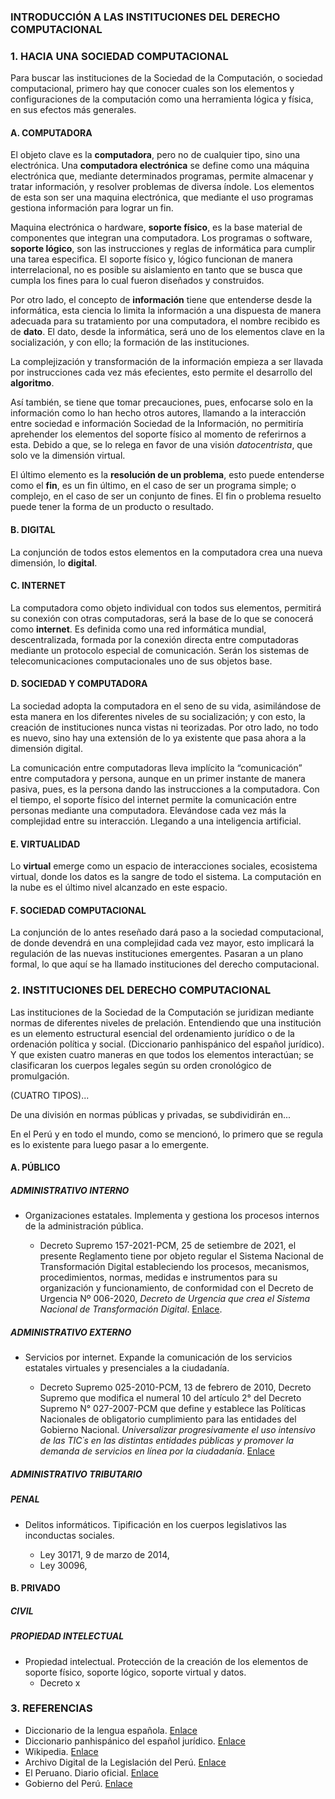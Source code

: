 ### INTRODUCCIÓN A LAS INSTITUCIONES DEL DERECHO COMPUTACIONAL

### 1. HACIA UNA SOCIEDAD COMPUTACIONAL
Para buscar las instituciones de la Sociedad de la Computación, o sociedad computacional, primero hay que conocer cuales son los elementos y configuraciones de la computación como una herramienta lógica y física, en sus efectos más generales.

#### A. COMPUTADORA
El objeto clave es la **computadora**, pero no de cualquier tipo, sino una electrónica. Una **computadora electrónica** se define como una máquina electrónica que, mediante determinados programas, permite almacenar y tratar información, y resolver problemas de diversa índole. Los elementos de esta son ser una maquina electrónica, que mediante el uso programas gestiona información para lograr un fin. 

Maquina electrónica o hardware, **soporte físico**, es la base material de componentes que integran una computadora. Los programas o software, **soporte lógico**, son las instrucciones y reglas de informática para cumplir una tarea especifica. El soporte físico y, lógico funcionan de manera interrelacional, no es posible su aislamiento en tanto que se busca que cumpla los fines para lo cual fueron diseñados y construidos. 

Por otro lado, el concepto de **información** tiene que entenderse desde la informática, esta ciencia lo limita la información a una dispuesta de manera adecuada para su tratamiento por una computadora, el nombre recibido es de **dato**. El dato, desde la informática, será uno de los elementos clave en la socialización, y con ello; la formación de las instituciones. 

La complejización y transformación de la información empieza a ser llavada por instrucciones cada vez más efecientes, esto permite el desarrollo del **algoritmo**. 

Así también, se tiene que tomar precauciones, pues, enfocarse solo en la información como lo han hecho otros autores, llamando a la interacción entre sociedad e información Sociedad de la Información, no permitiría aprehender los elementos del soporte físico al momento de referirnos a esta. Debido a que, se lo relega en favor de una visión *datocentrista*, que solo ve la dimensión virtual. 

El último elemento es la **resolución de un problema**, esto puede entenderse como el **fin**, es un fin último, en el caso de ser un programa simple; o complejo, en el caso de ser un conjunto de fines. El fin o problema resuelto puede tener la forma de un producto o resultado. 

#### B. DIGITAL
La conjunción de todos estos elementos en la computadora crea una nueva dimensión, lo **digital**. 

#### C. INTERNET
La computadora como objeto individual con todos sus elementos, permitirá su conexión con otras computadoras, será la base de lo que se conocerá como **internet**. Es definida como una red informática mundial, descentralizada, formada por la conexión directa entre computadoras mediante un protocolo especial de comunicación. Serán los sistemas de telecomunicaciones computacionales uno de sus objetos base. 

#### D. SOCIEDAD Y COMPUTADORA
La sociedad adopta la computadora en el seno de su vida, asimilándose de esta manera en los diferentes niveles de su socialización; y con esto, la creación de instituciones nunca vistas ni teorizadas. Por otro lado, no todo es nuevo, sino hay una extensión de lo ya existente que pasa ahora a la dimensión digital.

La comunicación entre computadoras lleva implícito la “comunicación” entre computadora y persona, aunque en un primer instante de manera pasiva, pues, es la persona dando las instrucciones a la computadora. Con el tiempo, el soporte físico del internet permite la comunicación entre personas mediante una computadora. Elevándose cada vez más la complejidad entre su interacción. Llegando a una inteligencia artificial. 

#### E. VIRTUALIDAD
Lo **virtual** emerge como un espacio de interacciones sociales, ecosistema virtual, donde los datos es la sangre de todo el sistema. La computación en la nube es el último nivel alcanzado en este espacio.

#### F. SOCIEDAD COMPUTACIONAL
La conjunción de lo antes reseñado dará paso a la sociedad computacional, de donde devendrá en una complejidad cada vez mayor, esto implicará la regulación de las nuevas instituciones emergentes. Pasaran a un plano formal, lo que aquí se ha llamado instituciones del derecho computacional. 

### 2. INSTITUCIONES DEL DERECHO COMPUTACIONAL
Las instituciones de la Sociedad de la Computación se juridizan mediante normas de diferentes niveles de prelación. Entendiendo que una institución es un elemento estructural esencial del ordenamiento jurídico o de la ordenación política y social. (Diccionario panhispánico del español jurídico). Y que existen cuatro maneras en que todos los elementos interactúan; se clasificaran los cuerpos legales según su orden cronológico de promulgación. 

(CUATRO TIPOS)...

De una división en normas públicas y privadas, se subdividirán en...

En el Perú y en todo el mundo, como se mencionó, lo primero que se regula es lo existente para luego pasar a lo emergente. 

#### A. PÚBLICO
##### ADMINISTRATIVO INTERNO
- Organizaciones estatales. Implementa y gestiona los procesos internos de la administración pública. 
  
  - Decreto Supremo 157-2021-PCM, 25 de setiembre de 2021, el presente Reglamento tiene por objeto regular el Sistema Nacional de Transformación Digital estableciendo los procesos, mecanismos, procedimientos, normas, medidas e instrumentos para su organización y funcionamiento, de conformidad con el Decreto de Urgencia Nº 006-2020, *Decreto de Urgencia que crea el Sistema Nacional de Transformación Digital*. [Enlace]( https://cdn.www.gob.pe/uploads/document/file/2209135/1995486-1.pdf.pdf). 

##### ADMINISTRATIVO EXTERNO
- Servicios por internet. Expande la comunicación de los servicios estatales virtuales y presenciales a la ciudadanía.  
  
  - Decreto Supremo 025-2010-PCM, 13 de febrero de 2010, Decreto Supremo que modifica el numeral 10 del artículo 2° del Decreto Supremo N° 027-2007-PCM que define y establece las Políticas Nacionales de obligatorio cumplimiento para las entidades del Gobierno Nacional. *Universalizar progresivamente el uso intensivo de las TIC´s en las distintas entidades públicas y promover la demanda de servicios en línea por la ciudadanía*. [Enlace](https://cdn.www.gob.pe/uploads/document/file/357113/DS_N%C2%BA_025-2010-PCM_.pdf)

##### ADMINISTRATIVO TRIBUTARIO

##### PENAL
- Delitos informáticos. Tipificación en los cuerpos legislativos las inconductas sociales.   
	
  - Ley 30171, 9 de marzo de 2014, 
  - Ley 30096,


#### B. PRIVADO

##### CIVIL 

##### PROPIEDAD INTELECTUAL 
- Propiedad intelectual. Protección de la creación de los elementos de soporte físico, soporte lógico, soporte virtual y datos. 
  - Decreto x


### 3. REFERENCIAS
  - Diccionario de la lengua española. [Enlace](https://dle.rae.es/)
  - Diccionario panhispánico del español jurídico. [Enlace](https://dpej.rae.es/)
  - Wikipedia. [Enlace](https://es.wikipedia.org/wiki/Wikipedia:Portada) 
  - Archivo Digital de la Legislación del Perú. [Enlace](https://www.leyes.congreso.gob.pe/)
  - El Peruano. Diario oficial. [Enlace](https://elperuano.pe/)
  - Gobierno del Perú. [Enlace](https://www.gob.pe/)






